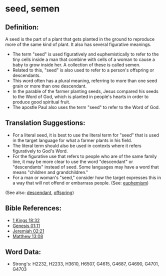 # seed, semen #

## Definition: ##

A seed is the part of a plant that gets planted in the ground to reproduce more of the same kind of plant. It also has several figurative meanings.

* The term "seed" is used figuratively and euphemistically to refer to the tiny cells inside a man that combine with cells of a woman to cause a baby to grow inside her. A collection of these  is called semen.
* Related to this, "seed" is also used to refer to a person's offspring or descendants.
* This word often has a plural meaning, referring to more than one seed grain or more than one descendant.
* In the parable of the farmer planting seeds, Jesus compared his seeds to the Word of God, which is planted in people's hearts in order to produce good spiritual fruit.
* The apostle Paul also uses the term "seed" to refer to the Word of God.

## Translation Suggestions: ##

* For a literal seed, it is best to use the literal term for "seed" that is used in the target language for what a farmer plants in his field.
* The literal term should also be used in contexts where it refers figuratively to God's Word.
* For the figurative use that refers to people who are of the same family line, it may be more clear to use the word "descendant" or "descendants" instead of seed. Some languages may have a word that means "children and grandchildren."
* For a man or woman's "seed," consider how the target expresses this in a way that will not offend or embarrass people.  (See: [euphemism](rc://en/ta/man/translate/figs-euphemism))

(See also: [descendant](../other/descendant.md), [offspring](../other/offspring.md))

## Bible References: ##

* [1 Kings 18:32](rc://en/tn/help/1ki/18/32)
* [Genesis 01:11](rc://en/tn/help/gen/01/11)
* [Jeremiah 02:21](rc://en/tn/help/jer/02/21)
* [Matthew 13:08](rc://en/tn/help/mat/13/08)

## Word Data: ##

* Strong's: H2232, H2233, H3610, H6507, G4615, G4687, G4690, G4701, G4703
